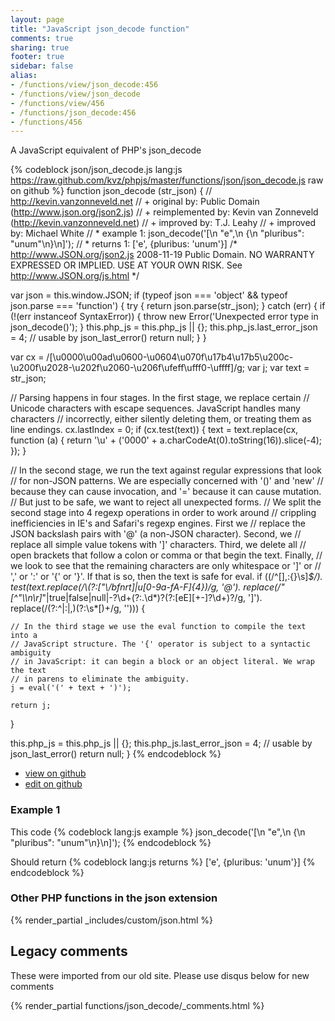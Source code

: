 ```yaml
---
layout: page
title: "JavaScript json_decode function"
comments: true
sharing: true
footer: true
sidebar: false
alias:
- /functions/view/json_decode:456
- /functions/view/json_decode
- /functions/view/456
- /functions/json_decode:456
- /functions/456
---
```

<!-- Generated by Rakefile:build -->
A JavaScript equivalent of PHP's json_decode

{% codeblock json/json_decode.js lang:js https://raw.github.com/kvz/phpjs/master/functions/json/json_decode.js raw on github %}
function json_decode (str_json) {
  // http://kevin.vanzonneveld.net
  // +      original by: Public Domain (http://www.json.org/json2.js)
  // + reimplemented by: Kevin van Zonneveld (http://kevin.vanzonneveld.net)
  // +      improved by: T.J. Leahy
  // +      improved by: Michael White
  // *        example 1: json_decode('[\n    "e",\n    {\n    "pluribus": "unum"\n}\n]');
  // *        returns 1: ['e', {pluribus: 'unum'}]
/*
    http://www.JSON.org/json2.js
    2008-11-19
    Public Domain.
    NO WARRANTY EXPRESSED OR IMPLIED. USE AT YOUR OWN RISK.
    See http://www.JSON.org/js.html
  */

  var json = this.window.JSON;
  if (typeof json === 'object' && typeof json.parse === 'function') {
    try {
      return json.parse(str_json);
    } catch (err) {
      if (!(err instanceof SyntaxError)) {
        throw new Error('Unexpected error type in json_decode()');
      }
      this.php_js = this.php_js || {};
      this.php_js.last_error_json = 4; // usable by json_last_error()
      return null;
    }
  }

  var cx = /[\u0000\u00ad\u0600-\u0604\u070f\u17b4\u17b5\u200c-\u200f\u2028-\u202f\u2060-\u206f\ufeff\ufff0-\uffff]/g;
  var j;
  var text = str_json;

  // Parsing happens in four stages. In the first stage, we replace certain
  // Unicode characters with escape sequences. JavaScript handles many characters
  // incorrectly, either silently deleting them, or treating them as line endings.
  cx.lastIndex = 0;
  if (cx.test(text)) {
    text = text.replace(cx, function (a) {
      return '\\u' + ('0000' + a.charCodeAt(0).toString(16)).slice(-4);
    });
  }

  // In the second stage, we run the text against regular expressions that look
  // for non-JSON patterns. We are especially concerned with '()' and 'new'
  // because they can cause invocation, and '=' because it can cause mutation.
  // But just to be safe, we want to reject all unexpected forms.
  // We split the second stage into 4 regexp operations in order to work around
  // crippling inefficiencies in IE's and Safari's regexp engines. First we
  // replace the JSON backslash pairs with '@' (a non-JSON character). Second, we
  // replace all simple value tokens with ']' characters. Third, we delete all
  // open brackets that follow a colon or comma or that begin the text. Finally,
  // we look to see that the remaining characters are only whitespace or ']' or
  // ',' or ':' or '{' or '}'. If that is so, then the text is safe for eval.
  if ((/^[\],:{}\s]*$/).
  test(text.replace(/\\(?:["\\\/bfnrt]|u[0-9a-fA-F]{4})/g, '@').
  replace(/"[^"\\\n\r]*"|true|false|null|-?\d+(?:\.\d*)?(?:[eE][+\-]?\d+)?/g, ']').
  replace(/(?:^|:|,)(?:\s*\[)+/g, ''))) {

    // In the third stage we use the eval function to compile the text into a
    // JavaScript structure. The '{' operator is subject to a syntactic ambiguity
    // in JavaScript: it can begin a block or an object literal. We wrap the text
    // in parens to eliminate the ambiguity.
    j = eval('(' + text + ')');

    return j;
  }

  this.php_js = this.php_js || {};
  this.php_js.last_error_json = 4; // usable by json_last_error()
  return null;
}
{% endcodeblock %}

 - [view on github](https://github.com/kvz/phpjs/blob/master/functions/json/json_decode.js)
 - [edit on github](https://github.com/kvz/phpjs/edit/master/functions/json/json_decode.js)

### Example 1
This code
{% codeblock lang:js example %}
json_decode('[\n    "e",\n    {\n    "pluribus": "unum"\n}\n]');
{% endcodeblock %}

Should return
{% codeblock lang:js returns %}
['e', {pluribus: 'unum'}]
{% endcodeblock %}


### Other PHP functions in the json extension
{% render_partial _includes/custom/json.html %}
## Legacy comments
These were imported from our old site. Please use disqus below for new comments
<div style="overflow-y: scroll; max-height: 500px;">
{% render_partial functions/json_decode/_comments.html %}
</div>
